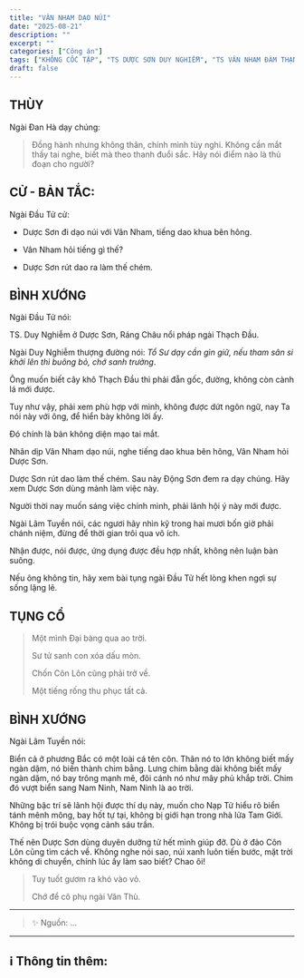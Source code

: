 ```yaml
---
title: "VÂN NHAM DẠO NÚI"
date: "2025-08-21"
description: ""
excerpt: ""
categories: ["Công án"]
tags: ["KHÔNG CỐC TẬP", "TS DƯỢC SƠN DUY NGHIỄM", "TS VÂN NHAM ĐÀM THẠNH"]
draft: false
---
```


## THÙY

Ngài Đan Hà dạy chúng:

> Đồng hành nhưng không thân, chính mình tùy nghi. 
Không cần mắt thấy tai nghe, biết mà theo thanh đuổi sắc. 
Hãy nói điểm nào là thủ đoạn cho người?

## CỬ - BẢN TẮC:

Ngài Đầu Tử cử: 

- Dược Sơn đi dạo núi với Vân Nham, tiếng dao khua bên hông. 

- Vân Nham hỏi tiếng gì thế?

- Dược Sơn rút dao ra làm thế chém.

## BÌNH XƯỚNG

Ngài Đầu Tử nói:

TS. Duy Nghiễm ở Dược Sơn, Ráng Châu nổi pháp ngài Thạch Đầu.

Ngài Duy Nghiễm thượng đường nói: *Tổ Sư dạy cần gìn giữ, nếu tham sân si khởi lên thì buông bỏ, chớ sanh trưởng*. 

Ông muốn biết cây khô Thạch Đầu thì phải đẵn gốc, đường, không còn cành lá mới được. 

Tuy như vậy, phải xem phù hợp với mình, không được dứt ngôn ngữ, nay Ta nói này với ông, để hiển bày không lời ấy. 

Đó chính là bản không diện mạo tai mắt.

Nhân dịp Vân Nham dạo núi, nghe tiếng dao khua bên hông, Vân Nham hỏi Dược Sơn. 

Dược Sơn rút dao làm thế chém. Sau này Động Sơn đem ra dạy chúng. Hãy xem Dược Sơn dùng mảnh làm việc này. 

Người thời nay muốn sáng việc chính mình, phải lãnh hội ý này mới được.

Ngài Lâm Tuyền nói, các ngươi hãy nhìn kỹ trong hai mươi bốn giờ phải chánh niệm, đừng để thời gian trôi qua vô ích. 

Nhận được, nói được, ứng dụng được đều hợp nhất, không nên luận bàn suông. 

Nếu ông không tin, hãy xem bài tụng ngài Đầu Tử hết lòng khen ngợi sự sống lặng lẽ.

## TỤNG CỔ

> Một mình Đại bàng qua ao trời.
>
> Sư tử sanh con xóa dấu mòn.
>
> Chốn Côn Lôn cũng phải trở về.
> 
> Một tiếng rống thu phục tất cả.

## BÌNH XƯỚNG

Ngài Lâm Tuyền nói: 

Biển cả ở phương Bắc có một loài cá tên côn. 
Thân nó to lớn không biết mấy ngàn dặm, nó biến thành chim bằng. 
Lưng chim bằng dài không biết mấy ngàn dặm, nó bay trông mạnh mẽ, đôi cánh nó như mây phủ khắp trời. 
Chim đó vượt biển sang Nam Ninh, Nam Ninh là ao trời.

Những bậc trí sẽ lãnh hội được thí dụ này, muốn cho Nạp Tử hiểu rõ biển tánh mênh mông, bay hốt tự tại, không bị giới hạn trong nhà lửa Tam Giới. 
Không bị trói buộc vọng cảnh sáu trần.

Thế nên Dược Sơn dùng duyên dưỡng tử hết mình giúp đỡ. Dù ở đảo Côn Lôn cũng tìm cách về. 
Không nghe nói sao, núi xanh luôn tiến bước, mặt trời không di chuyển, chính lúc ấy làm sao biết? Chao ôi!

> Tuy tuốt gươm ra khó vào vỏ.
> 
> Chớ để cô phụ ngài Văn Thù.

***

> ✨ Nguồn:  ...

***

## ℹ️ Thông tin thêm:

[^1]: ⭐️  <a href="https://blog.phapthihoi.org/gt-member/ts-phap-nhan-van-ich/" target="_blank">TS PHÁP NHÃN VĂN ÍCH</a>
